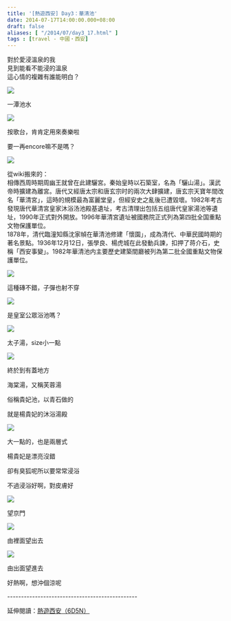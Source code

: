 ```yaml
---
title: '[熱遊西安] Day3：華清池'
date: 2014-07-17T14:00:00.000+08:00
draft: false
aliases: [ "/2014/07/day3_17.html" ]
tags : [travel - 中國・西安]
---
```


對於愛浸溫泉的我  
見到能看不能浸的溫泉  
這心情的複雜有誰能明白？  

[![](https://3.bp.blogspot.com/-nKlxTiIFfoo/XEQAcKcJDjI/AAAAAAAAF9k/QWJuETLm6zcSF4IeTcgIrp0_YzUm7NwPQCLcBGAs/s640/14631048771_26771b9a9f_z.jpg)](https://3.bp.blogspot.com/-nKlxTiIFfoo/XEQAcKcJDjI/AAAAAAAAF9k/QWJuETLm6zcSF4IeTcgIrp0_YzUm7NwPQCLcBGAs/s1600/14631048771_26771b9a9f_z.jpg)

一潭池水  

[![](https://4.bp.blogspot.com/-ygRlG3IFMlw/XEQAgjSM3FI/AAAAAAAAF9s/k99R4kQBllgI73n39hoBsATDzvvBUyDNwCLcBGAs/s640/14633833602_3807bfce2c_z.jpg)](https://4.bp.blogspot.com/-ygRlG3IFMlw/XEQAgjSM3FI/AAAAAAAAF9s/k99R4kQBllgI73n39hoBsATDzvvBUyDNwCLcBGAs/s1600/14633833602_3807bfce2c_z.jpg)

按歌台，肯肯定用來奏樂啦

要一再encore嘛不是嗎？

[![](https://3.bp.blogspot.com/-HT8l4wogf9U/XEQAmOat6GI/AAAAAAAAF9w/3pnJWMGi8z4tpExWdqe1_XZFMq8gKEyrgCLcBGAs/s640/14447678908_ac74ea7eaf_z.jpg)](https://3.bp.blogspot.com/-HT8l4wogf9U/XEQAmOat6GI/AAAAAAAAF9w/3pnJWMGi8z4tpExWdqe1_XZFMq8gKEyrgCLcBGAs/s1600/14447678908_ac74ea7eaf_z.jpg)

從wiki搬來的：  
相傳西周時期周幽王就曾在此建驪宮。秦始皇時以石築室，名為「驪山湯」。漢武帝時擴建為離宮。唐代又經唐太宗和唐玄宗时的兩次大肆擴建，唐玄宗天寶年間改名「華清宮」，這時的規模最為富麗堂皇，但經安史之亂後已遭毀壞。1982年考古發現唐代華清宮皇家沐浴汤池殿基遺址，考古清理出包括五组唐代皇家湯池等遺址，1990年正式對外開放。1996年華清宮遺址被國務院正式列為第四批全国重點文物保護單位。  
1878年，清代臨潼知縣沈家幀在華清池修建「懷園」，成為清代、中華民國時期的著名景點。1936年12月12日，張學良、楊虎城在此發動兵諫，扣押了蒋介石，史稱「西安事變」。1982年華清池内主要歷史建築間廳被列為第二批全國重點文物保護單位。  

[![](https://2.bp.blogspot.com/-kWOICj3ChmQ/XEQAq3mOk4I/AAAAAAAAF90/l26Zmbq2swEtfTCvuGd4DngJrMocj00OgCLcBGAs/s640/14633833062_95102d529c_z.jpg)](https://2.bp.blogspot.com/-kWOICj3ChmQ/XEQAq3mOk4I/AAAAAAAAF90/l26Zmbq2swEtfTCvuGd4DngJrMocj00OgCLcBGAs/s1600/14633833062_95102d529c_z.jpg)

這種磚不錯，子彈也射不穿

[![](https://2.bp.blogspot.com/-UZ1mW_JpsnU/XEQAwtJaNUI/AAAAAAAAF98/0SkX0WuVP1k-VdlOMgUkFNtqYwzXt1H9QCLcBGAs/s640/14632147194_d247ba8dc2_z.jpg)](https://2.bp.blogspot.com/-UZ1mW_JpsnU/XEQAwtJaNUI/AAAAAAAAF98/0SkX0WuVP1k-VdlOMgUkFNtqYwzXt1H9QCLcBGAs/s1600/14632147194_d247ba8dc2_z.jpg)

是皇室公眾浴池嗎？

[![](https://3.bp.blogspot.com/-s2k5yF5K-ms/XEQA2Qr1MiI/AAAAAAAAF-I/wLy9iT7TFrklVjkjyd5qDs0XNJTcl7NFACLcBGAs/s640/14654204363_2c17b8eac0_z.jpg)](https://3.bp.blogspot.com/-s2k5yF5K-ms/XEQA2Qr1MiI/AAAAAAAAF-I/wLy9iT7TFrklVjkjyd5qDs0XNJTcl7NFACLcBGAs/s1600/14654204363_2c17b8eac0_z.jpg)

太子湯，size小一點

[![](https://4.bp.blogspot.com/-rNCTWiSvedg/XEQA603N7sI/AAAAAAAAF-Q/dTCagSZsW-8mChKpQ1FSPN0AFLfnJw0EgCLcBGAs/s640/14654205463_1431a27771_z.jpg)](https://4.bp.blogspot.com/-rNCTWiSvedg/XEQA603N7sI/AAAAAAAAF-Q/dTCagSZsW-8mChKpQ1FSPN0AFLfnJw0EgCLcBGAs/s1600/14654205463_1431a27771_z.jpg)

終於到有蓋地方

海棠湯，又稱芙蓉湯

俗稱貴妃池，以青石做的

就是楊貴妃的沐浴湯殿

[![](https://2.bp.blogspot.com/-Gk--s2yU1Qc/XEQBAZ3EVDI/AAAAAAAAF-U/T0-wmZuFDaAssaLPMp2qeYXuVlzlNAWZwCLcBGAs/s640/14447633910_82f452edab_z.jpg)](https://2.bp.blogspot.com/-Gk--s2yU1Qc/XEQBAZ3EVDI/AAAAAAAAF-U/T0-wmZuFDaAssaLPMp2qeYXuVlzlNAWZwCLcBGAs/s1600/14447633910_82f452edab_z.jpg)

大一點的，也是兩層式

楊貴妃是漂亮沒錯

卻有臭狐呢所以要常常浸浴

不過浸浴好啊，對皮膚好

[![](https://2.bp.blogspot.com/-z_jwADeLais/XEQBFRg7XhI/AAAAAAAAF-c/9CUw5Ny3o2c3voNUEL3g-21k34TY4YGTwCLcBGAs/s640/14634291975_e4472ac8b4_z.jpg)](https://2.bp.blogspot.com/-z_jwADeLais/XEQBFRg7XhI/AAAAAAAAF-c/9CUw5Ny3o2c3voNUEL3g-21k34TY4YGTwCLcBGAs/s1600/14634291975_e4472ac8b4_z.jpg)

望京門

[![](https://4.bp.blogspot.com/-xzWrjhs1b8s/XEQBLRlKcNI/AAAAAAAAF-k/GNByRgM0VgoalnqLREnPe7FZYYgGAvwrgCLcBGAs/s640/14611285136_423f86338f_z.jpg)](https://4.bp.blogspot.com/-xzWrjhs1b8s/XEQBLRlKcNI/AAAAAAAAF-k/GNByRgM0VgoalnqLREnPe7FZYYgGAvwrgCLcBGAs/s1600/14611285136_423f86338f_z.jpg)

由裡面望出去

[![](https://3.bp.blogspot.com/-bx7nZD32kaE/XEQBRg1eI-I/AAAAAAAAF-s/UIDkEEzNd8E6A8I7jqU8_q8VwHsAeC69ACLcBGAs/s640/14611284406_e852fa1966_z.jpg)](https://3.bp.blogspot.com/-bx7nZD32kaE/XEQBRg1eI-I/AAAAAAAAF-s/UIDkEEzNd8E6A8I7jqU8_q8VwHsAeC69ACLcBGAs/s1600/14611284406_e852fa1966_z.jpg)

由出面望進去

  

好熱啊，想沖個涼呢  
  
\-----------------------------------------------  
  
延伸閱讀：[熱遊西安（6D5N）](http://www.hidie.net/2014/08/6d5n.html)